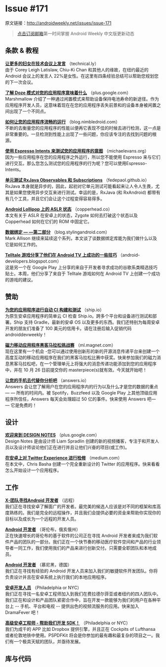 
# Issue #171

>
原文链接：<http://androidweekly.net/issues/issue-171>

> [点击订阅邮箱](http://tinyletter.com/androidweeklycn)第一时间掌握 Android Weekly 中文版更新动态

## 条款 & 教程

**[让更多的妇女在技术会议上发言](http://technical.ly/philly/2015/09/15/corey-leigh-latislaw-droidcon-keynote/)**
（technical.ly）  
由于 Corey Leigh Latislaw, Chiu-Ki Chan 和其他人的缘故，在纽约最近的 Android 会议上的发言人 22%是女性。在这里有四条经验总结可以帮助您规划您的下一次会议。

**[了解 Doze 模式对您的应用程序意味着什么](https://plus.google.com/+AndroidDevelopers/posts/94jCkmG4jff)**
（plus.google.com）  
Marshmallow 介绍了一种通过闲置模式来帮助设备保持电池寿命的新途径。作为应用程序开发人员，这意味着现在在您的应用程序丢失前景和的设备本身被闲置之间出现了一个不同点。

**[如何让您的应用程序流畅的运行](http://blog.nimbledroid.com/2015/09/17/how-to-make-your-application-fluid.html)**
（blog.nimbledroid.com）  
不断的去衡量您的应用程序的性能以便再它表现不佳的时候去进行检测，这一点是非常重要的。一旦检测到性能上出现了一些问题，你应该专注的去找到问题的根源。

**[使用 Espresso Intents 来测试您的应用程序的意图](http://michaelevans.org/blog/2015/09/15/testing-intents-with-espresso-intents/)**
（michaelevans.org）  
因为一些应用程序在您的应用程序之外运行，所以您不能使用 Espresso 来与它们进行交互。那么您怎么测试您的应用程序的行为呢？您可以使用Espresso-Intents。

**[单元测试 RxJava Observables 和 Subscriptions](http://fedepaol.github.io/blog/2015/09/13/testing-rxjava-observables-subscriptions/)**
（fedepaol.github.io）  
RxJava 本身就是异步的，因此，起初对它单元测试可能看起来让人令人生畏，尤其是如果您使用异步交互来进行测试。幸运的是，RxJava (和 RxAndroid) 都带有有几个工具，并且它们会让这个过程变得容易得多。

**[Android Lollipop 上的 ASLR 状态](https://copperhead.co/2015/05/11/aslr-android-zygote)**
（copperhead.co）  
本文有关于 ASLR 在安卓上的状态，Zygote 如何去打破这个状态以及 Copperhead 如何在它们的 ROM 中固定它。

**[数据绑定 — —第二部分](https://blog.stylingandroid.com/data-binding-part-2/)**
（blog.stylingandroid.com）  
Mark Allison 继续来延续这个系列，本文谈了谈数据绑定库能为我们做什么以及它是如何工作的。

**[Telltale 游戏分享了他们在 Android TV 上成功的一些技巧](http://android-developers.blogspot.com/2015/09/telltale-games-share-their-tips-for.html)**
（android-developers.blogspot.com）  
这是另一个在 Google Play 上分享的来自于开发者寻求成功的谷歌系类精选技巧贴士。本周，他们分享了来自于 Telltale 游戏如何在 Android TV 上创建一个成功的游戏的建议。

## 赞助

**[为您的应用程序进行自动 CI 构建和测试](https://ship.io/landing/?utm_source=androiddevweekly)**
（ship.io）  
为原生安卓应用程序的简单云 CI 检查 Ship.io。跨多个平台和设备进行测试和部署。Ship 支持 Gradle，最新的安卓 OS 以及更多的东西。我们还特别为每周安卓开发的朋友们准备了 100 美元的信用卡。请在注册后输入促销代码 androiddevweekly！

**[磁力移动应用程序黑客马拉松挑战赛](http://ml.magnet.com/devpost-challengeAndroid.html)**
（ml.magnet.com）  
现在这里有一个机会 -您可以通过使用创新形的新的开源消息传递平台来创建一个高度互动的移动应用程序在我们的黑客马拉松比赛中获奖。快来参加我们的磁力消息黑客马拉松吧，在一个管理单元上将强大的消息传递功能添加到您的应用程序中，并在 10 月 26 日前提交你的 masterpiece(s)就有效。今天就开始吧！

**[让您的手机去代替你分析吧](https://answers.io/?utm_source=sponsor&utm_medium=androidweekly&utm_campaign=androidweekly_9.13.2015&utm_content=sponsor_link)**
（answers.io）  
Answers 会让您了解用户在您的应用程序内的行为以及什么才是您的数据的重点 — — 所有的时间内。被 Spotify，Buzzfeed 以及 Google Play 上其他顶级应用程序所信任，Answers 每天会处理超过 50 亿的事件。快来使用 Answers 吧— — 它是免费的！

## 设计

**[欢迎来到 DESIGN NOTES](https://plus.google.com/+LiamSpradlin/posts/jVzRHAq3Vno)**
（plus.google.com）  
Design Notes 是由设计师 Liam Spradlin 创建的新的视频播客，专注于和开发人员以及设计师谈论他们正在进行并且让他们兴奋的项目(或工作)。

**[在安卓上对 Twitter Experience 进行检修](https://medium.com/@BashaChris/overhauling-the-twitter-experience-on-android-80f5b09e7c67)**
（medium.com）  
在本文中，Chris Basha 创建一个完全重新设计的 Twitter 的应用程序。快来看看怎么开始设计一个应用程序。

## 工作

**[X-团队寻找Android 开发者](http://bit.ly/1LlB1jB)**
（远程）  
我们正在寻找安卓了解面广的开发者。最完美的候选人应该是对不同的框架和库高度熟练的。我们是完全的远程操作，并且我们会提供必要的资金来帮助你实现你的目标以及成长为一个远程的开发人员。

**[Android 开发者](http://columbus.craigslist.org/web/5216365723.html)**
（哥伦布，俄亥俄州）  
正在快速增长的哥伦布的基于软件的公司正在寻找 Android 开发者来成为我们软件产品的团队的一部分。我们正在一个快节奏的移动医疗软件空间和产品的行业领导者一同工作，我们使用我们的产品来进行创新交付。只需要全职团队和本地成员。

**[Android 开发者](https://de.scalable.capital/wp-content/uploads/2015/09/20150914_Android_developer.pdf)**
（慕尼黑，德国）  
我们正在寻找有经验的 Android 开发人员来加入我们的敏捷软件开发团队。你将负责设计并且在安卓系统上执行我们的本地应用程序。

**[安卓开发人员](http://www.jsco.re/3c4l)**
（Philadelphia or NYC）  
我们正在寻找一名安卓工程师加入到我们在费拉德尔菲亚或者纽约的四人团队中。我们正在和设计和产品团队紧密合作中，旨在开发一款能够为我们的用户在各种平台上 -- 手机、平台和电视 -- 提供出色的视频流服务的应用。快来加入 DramaFever 吧！

**[高级安卓工程师 - 帮助我们开发 SDK！](https://pspdfkit.com/jobs/#section_android)**
（Philadelphia or NYC）  
我们为成千的 APP 比如 Dropbox 提供引擎，并且正在 Cockpits of Lufthansa 或者伦敦地铁中使用。PSPDFKit 将会是你参加的最有趣和最复杂的项目之一。我们有一个极具天赋的团队，并亟待发展。

## 库与代码






